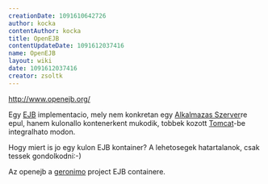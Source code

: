 ```yaml
---
creationDate: 1091610642726 
author: kocka 
contentAuthor: kocka 
title: OpenEJB 
contentUpdateDate: 1091612037416 
name: OpenEJB 
layout: wiki 
date: 1091612037416 
creator: zsoltk 
---
```

http://www.openejb.org/

Egy [EJB](EJB.html) implementacio, mely nem konkretan egy [Alkalmazas Szerver](Alkalmazas%20Szerver.html)re epul, hanem kulonallo kontenerkent mukodik, tobbek kozott [Tomcat](tomcat.html)-be integralhato modon.

Hogy miert is jo egy kulon EJB kontainer? A lehetosegek hatartalanok, csak tessek gondolkodni:-)

Az openejb a [geronimo](geronimo.html) project EJB containere.
